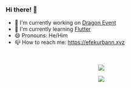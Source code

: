 ### Hi there! :wave:

- :dizzy: I'm currently working on [Dragon Event](https://github.com/viasly)
- :telescope: I'm currently learning [Flutter](https://github.com/Flutter)
- :smile: Pronouns: He/Him
- :mailbox_closed: How to reach me: https://efekurbann.xyz

<br>

<p align="center"><img align="center" src="https://github-readme-stats.vercel.app/api?username=efekurbann&hide=contribs,prs&show_icons=true&theme=tokyonight"</p>

<p align="center"><img align="center" src="https://github-readme-stats.vercel.app/api/top-langs/?username=efekurbann&layout=compact&show_icons=true&theme=tokyonight"</p>
